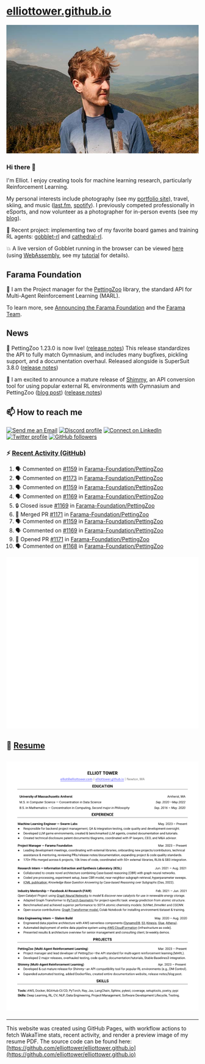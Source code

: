 # [elliottower.github.io](https://github.com/elliottower/elliottower.github.io)

[![A wild Elliot on Mt Washington](https://raw.githubusercontent.com/elliottower/elliottower.github.io/main/src/jpg/DSCF7539-600px.jpg?raw=true)](https://raw.githubusercontent.com/elliottower/elliottower.github.io/main/src/jpg/DSCF7539.jpg?raw=true)

### Hi there 👋

I'm Elliot. I enjoy creating tools for machine learning research, particularly Reinforcement Learning.

My personal interests include photography (see my [portfolio site](https://www.elliottower.com/)), travel, skiing, and music ([last.fm](https://www.last.fm/user/ajsdlfkwer), [spotify](https://open.spotify.com/user/12132818380)). I previously competed professionally in eSports, and now volunteer as a photographer for in-person events (see my [blog](https://www.elliottower.com/stories/?category=events)).

🤖 Recent project: implementing two of my favorite board games and training RL agents: [gobblet-rl](https://github.com/elliottower/gobblet-rl) and [cathedral-rl](https://github.com/elliottower/cathedral-rl). 

💥 A live version of Gobblet running in the browser can be viewed [here](https://elliottower.github.io/gobblet-rl/) (using [WebAssembly](https://webassembly.org/), see my [tutorial](https://github.com/elliottower/gobblet-rl/blob/main/tutorials/WebAssembly/web_assembly.md) for details).

## Farama Foundation

🚀 I am the Project manager for the [PettingZoo](https://github.com/Farama-Foundation/PettingZoo) library, the standard API for Multi-Agent Reinforcement Learning (MARL). 

To learn more, see [Announcing the Farama Foundation](https://farama.org/Announcing-The-Farama-Foundation) and the [Farama Team](https://farama.org/team).

## News

🎉 PettingZoo 1.23.0 is now live! ([release notes](https://github.com/Farama-Foundation/PettingZoo/releases/tag/1.23.0)) This release standardizes the API to fully match Gymnasium, and includes many bugfixes, pickling support, and a documentation overhaul. Released alongside is SuperSuit 3.8.0 ([release notes](https://github.com/Farama-Foundation/SuperSuit/releases/tag/3.8.0)) 

<!-- ![GitHub Release Date](https://img.shields.io/github/release-date/Farama-Foundation/PettingZoo) -->

🎉 I am excited to announce a mature release of [Shimmy](https://github.com/Farama-Foundation/Shimmy), an API conversion tool for using popular external RL environments with Gymnasium and PettingZoo ([blog post](https://farama.org/Announcing-Shimmy)) ([release notes](https://github.com/Farama-Foundation/Shimmy/releases/tag/v1.0.0)) 

## 📫 How to reach me

 [![Send me an Email](https://img.shields.io/badge/email-elliot%40elliottower.com-blue)](mailto:elliot@elliottower.com)
 [![Discord profile](https://img.shields.io/badge/Discord-7289DA?style=flat&logo=discord&logoColor=white)](https://discord.com/users/83091537923145728)
 [![Connect on LinkedIn](https://img.shields.io/badge/--linkedin?label=LinkedIn&logo=LinkedIn&style=social)](https://www.linkedin.com/in/elliot-tower)
 [![Twitter profile](https://img.shields.io/twitter/follow/elliottower?style=social)](https://twitter.com/ElliotTower/)
 [![GitHub followers](https://img.shields.io/github/followers/elliottower?style=social)](https://github.com/elliottower/)

### ⚡ [Recent Activity (GitHub)](https://github.com/elliottower)

<!--START_SECTION:activity-->
1. 🗣 Commented on [#1159](https://github.com/Farama-Foundation/PettingZoo/pull/1159#issuecomment-1915037210) in [Farama-Foundation/PettingZoo](https://github.com/Farama-Foundation/PettingZoo)
2. 🗣 Commented on [#1173](https://github.com/Farama-Foundation/PettingZoo/issues/1173#issuecomment-1914813966) in [Farama-Foundation/PettingZoo](https://github.com/Farama-Foundation/PettingZoo)
3. 🗣 Commented on [#1159](https://github.com/Farama-Foundation/PettingZoo/pull/1159#issuecomment-1910876713) in [Farama-Foundation/PettingZoo](https://github.com/Farama-Foundation/PettingZoo)
4. 🗣 Commented on [#1169](https://github.com/Farama-Foundation/PettingZoo/issues/1169#issuecomment-1910869395) in [Farama-Foundation/PettingZoo](https://github.com/Farama-Foundation/PettingZoo)
5. 🔒 Closed issue [#1169](https://github.com/Farama-Foundation/PettingZoo/issues/1169) in [Farama-Foundation/PettingZoo](https://github.com/Farama-Foundation/PettingZoo)
6. 🎉 Merged PR [#1171](https://github.com/Farama-Foundation/PettingZoo/pull/1171) in [Farama-Foundation/PettingZoo](https://github.com/Farama-Foundation/PettingZoo)
7. 🗣 Commented on [#1159](https://github.com/Farama-Foundation/PettingZoo/pull/1159#issuecomment-1910699654) in [Farama-Foundation/PettingZoo](https://github.com/Farama-Foundation/PettingZoo)
8. 🗣 Commented on [#1169](https://github.com/Farama-Foundation/PettingZoo/issues/1169#issuecomment-1910634062) in [Farama-Foundation/PettingZoo](https://github.com/Farama-Foundation/PettingZoo)
9. 💪 Opened PR [#1171](https://github.com/Farama-Foundation/PettingZoo/pull/1171) in [Farama-Foundation/PettingZoo](https://github.com/Farama-Foundation/PettingZoo)
10. 🗣 Commented on [#1168](https://github.com/Farama-Foundation/PettingZoo/issues/1168#issuecomment-1910520968) in [Farama-Foundation/PettingZoo](https://github.com/Farama-Foundation/PettingZoo)
<!--END_SECTION:activity-->


<picture>
  <a href="https://metrics.lecoq.io/insights?user=elliottower">
   <img src="/github-metrics.svg" alt="Metrics">
  </a>
</picture>

## 📄 [Resume](https://elliottower.github.io/src/pdf/resume.pdf)

<!-- PDF-TO-MARKDOWN:START -->
![Page 1](src/png/page1.png "Page 1")
---
<!-- PDF-TO-MARKDOWN:END -->

----

This website was created using GitHub Pages, with workflow actions to fetch WakaTime stats, recent activity, and render a preview image of my resume PDF. The source code can be found here: [https://github.com/elliottower/elliottower.github.io](https://github.com/elliottower/elliottower.github.io)
